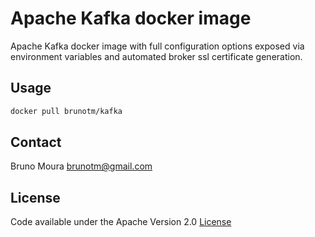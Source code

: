 # Apache Kafka docker image

Apache Kafka docker image with full configuration options exposed via environment
variables and automated broker ssl certificate generation.

## Usage

```bash
docker pull brunotm/kafka
```

## Contact
Bruno Moura [brunotm@gmail.com](mailto:brunotm@gmail.com)

## License
Code available under the Apache Version 2.0 [License](/LICENSE)